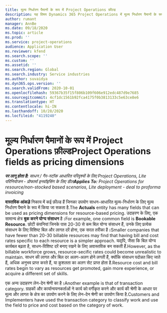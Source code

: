 ```yaml
---
title: मूल्य निर्धारण पैमानों के रूप में Project Operations फ़ील्ड
description: यह विषय Dynamics 365 Project Operations में मूल्य निर्धारण पैमानों के रूप में फ़ील्ड इस्तेमाल करके जानकारी देता है.
author: rumant
manager: AnnBe
ms.date: 09/18/2020
ms.topic: article
ms.prod: ''
ms.service: project-operations
audience: Application User
ms.reviewer: kfend
ms.search.scope: ''
ms.custom: ''
ms.assetid: ''
ms.search.region: Global
ms.search.industry: Service industries
ms.author: suvaidya
ms.dyn365.ops.version: ''
ms.search.validFrom: 2020-10-01
ms.openlocfilehash: 59367b35f15f806b109f606e912edc487d9e7685
ms.sourcegitcommit: 4cf1dc1561b92fca4175f0b3813133c5e63ce8e6
ms.translationtype: HT
ms.contentlocale: hi-IN
ms.lasthandoff: 10/28/2020
ms.locfileid: "4119240"
---
```

# <a name="project-operations-fields-as-pricing-dimensions"></a><span data-ttu-id="49cde-103">मूल्य निर्धारण पैमानों के रूप में Project Operations फ़ील्ड</span><span class="sxs-lookup"><span data-stu-id="49cde-103">Project Operations fields as pricing dimensions</span></span>

<span data-ttu-id="49cde-104">_**पर लागू होता है:** साधन / गैर-स्टॉक आधारित परिदृश्यों के लिए Project Operations, Lite परिनियोजन - प्रोफार्मा इनवॉइसिंग के लिए डील_</span><span class="sxs-lookup"><span data-stu-id="49cde-104">_**Applies To:** Project Operations for resource/non-stocked based scenarios, Lite deployment - deal to proforma invoicing_</span></span>

<span data-ttu-id="49cde-105">**वास्तविक आंकड़े** निकाय में कई फ़ील्ड हैं जिनका उपयोग साधन-आधारित मूल्य-निर्धारण के लिए मूल्य निर्धारण पैमाने के रूप में किया जा सकता है.</span><span class="sxs-lookup"><span data-stu-id="49cde-105">The **Actuals** entity has many fields that can be used as pricing dimensions for resource-based pricing.</span></span> <span data-ttu-id="49cde-106">उदाहरण के लिए, एक सामान्य क्षेत्र **बुक करने योग्य संसाधन** है।</span><span class="sxs-lookup"><span data-stu-id="49cde-106">For example, one common field is **Bookable Resource**.</span></span> <span data-ttu-id="49cde-107">छोटी कंपनियां जिनके पास 20-30 से कम बिल योग्य संसाधन हैं, उनके लिए प्रत्येक संसाधन के लिए विशिष्ट बिल और लागत दरें होना, एक सरल तरीका है।</span><span class="sxs-lookup"><span data-stu-id="49cde-107">Smaller companies that have fewer than 20-30 billable resources may find that having bill and cost rates specific to each resource is a simpler approach.</span></span> <span data-ttu-id="49cde-108">यद्यपि, जैसा कि बिल योग्य कार्यबल बढ़ता है, साधन-विशिष्ट दरें बनाए रखने के लिए अवास्तविक बन सकती हैं.</span><span class="sxs-lookup"><span data-stu-id="49cde-108">However, as the billable workforce grows, resource-secific rates could become unrealistic to maintain.</span></span> <span data-ttu-id="49cde-109">साधन की लागत और बिल दर अलग-अलग होने लगती हैं, क्योंकि संसाधन पदोन्नत किए जाते हैं, अधिक अनुभव प्राप्त करते हैं, या कुशलता का अलग सेट प्राप्त होता है.</span><span class="sxs-lookup"><span data-stu-id="49cde-109">Resource cost and bill rates begin to vary as resources get promoted, gain more experience, or acquire a different set of skills.</span></span> 

<span data-ttu-id="49cde-110">एक अन्य उदाहरण लेन-देन श्रेणी का है।</span><span class="sxs-lookup"><span data-stu-id="49cde-110">Another example is that of transaction category.</span></span> <span data-ttu-id="49cde-111">ग्राहकों और कार्यान्वयनकर्ताओं ने कार्य को वर्गीकृत करने और कार्य की श्रेणी के आधार पर मूल्य और लागत के क्षेत्र का उपयोग करने के लिए लेन-देन श्रेणी का उपयोग किया है.</span><span class="sxs-lookup"><span data-stu-id="49cde-111">Customers and Implementers have used the transaction category to classify work and use the field to price and cost based on the category of work.</span></span>
